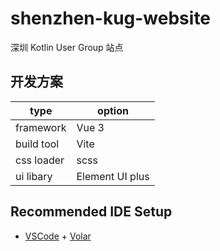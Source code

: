 # shenzhen-kug-website

深圳 Kotlin User Group 站点

## 开发方案

| type | option |
| -- | -- |
| framework | Vue 3 |
| build tool | Vite |
| css loader | scss |
| ui libary | Element UI plus |

## Recommended IDE Setup

- [VSCode](https://code.visualstudio.com/) + [Volar](https://marketplace.visualstudio.com/items?itemName=johnsoncodehk.volar)
